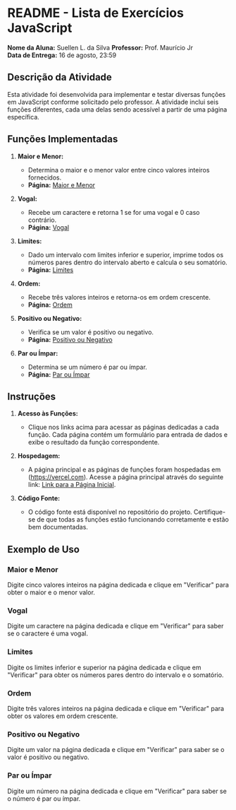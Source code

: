 # README - Lista de Exercícios JavaScript

**Nome da Aluna:** Suellen L. da Silva
**Professor:** Prof. Maurício Jr  
**Data de Entrega:** 16 de agosto, 23:59

## Descrição da Atividade

Esta atividade foi desenvolvida para implementar e testar diversas funções em JavaScript conforme solicitado pelo professor. A atividade inclui seis funções diferentes, cada uma delas sendo acessível a partir de uma página específica.

## Funções Implementadas

1. **Maior e Menor:**
   - Determina o maior e o menor valor entre cinco valores inteiros fornecidos.
   - **Página:** [Maior e Menor](https://lista-extra-js.vercel.app/maiormenor.html)

2. **Vogal:**
   - Recebe um caractere e retorna 1 se for uma vogal e 0 caso contrário.
   - **Página:** [Vogal](https://lista-extra-js.vercel.app/vogal.html)

3. **Limites:**
   - Dado um intervalo com limites inferior e superior, imprime todos os números pares dentro do intervalo aberto e calcula o seu somatório.
   - **Página:** [Limites](https://lista-extra-js.vercel.app/limites.html)

4. **Ordem:**
   - Recebe três valores inteiros e retorna-os em ordem crescente.
   - **Página:** [Ordem](https://lista-extra-js.vercel.app/ordem.html)

5. **Positivo ou Negativo:**
   - Verifica se um valor é positivo ou negativo.
   - **Página:** [Positivo ou Negativo](https://lista-extra-js.vercel.app/positivonegativo.html)

6. **Par ou Ímpar:**
   - Determina se um número é par ou ímpar.
   - **Página:** [Par ou Ímpar](https://lista-extra-js.vercel.app/parouimpar.html)

## Instruções

1. **Acesso às Funções:**
   - Clique nos links acima para acessar as páginas dedicadas a cada função. Cada página contém um formulário para entrada de dados e exibe o resultado da função correspondente.

2. **Hospedagem:**
   - A página principal e as páginas de funções foram hospedadas em (https://vercel.com). Acesse a página principal através do seguinte link: [Link para a Página Inicial](https://lista-extra-js.vercel.app/).

3. **Código Fonte:**
   - O código fonte está disponível no repositório do projeto. Certifique-se de que todas as funções estão funcionando corretamente e estão bem documentadas.

## Exemplo de Uso

### Maior e Menor
Digite cinco valores inteiros na página dedicada e clique em "Verificar" para obter o maior e o menor valor.

### Vogal
Digite um caractere na página dedicada e clique em "Verificar" para saber se o caractere é uma vogal.

### Limites
Digite os limites inferior e superior na página dedicada e clique em "Verificar" para obter os números pares dentro do intervalo e o somatório.

### Ordem
Digite três valores inteiros na página dedicada e clique em "Verificar" para obter os valores em ordem crescente.

### Positivo ou Negativo
Digite um valor na página dedicada e clique em "Verificar" para saber se o valor é positivo ou negativo.

### Par ou Ímpar
Digite um número na página dedicada e clique em "Verificar" para saber se o número é par ou ímpar.


